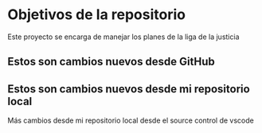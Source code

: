 # Objetivos de la repositorio

Este proyecto se encarga de manejar los planes de la liga de la justicia


## Estos son cambios nuevos desde GitHub
## Estos son cambios nuevos desde mi repositorio local

Más cambios desde mi repositorio local desde el source control de vscode 